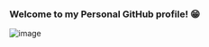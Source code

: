 ### Welcome to my Personal GitHub profile! 😁
![image](https://user-images.githubusercontent.com/93097561/228339826-d1542e71-2987-4bf7-9b98-0be60d73050d.png)

<!--
**hurikzamith/hurikzamith** is a ✨ _special_ ✨ repository because its `README.md` (this file) appears on your GitHub profile.

Here are some ideas to get you started:

- 🔭 I’m currently working on ...
- 🌱 I’m currently learning ...
- 👯 I’m looking to collaborate on ...
- 🤔 I’m looking for help with ...
- 💬 Ask me about ...
- 📫 How to reach me: ...
- 😄 Pronouns: ...
- ⚡ Fun fact: ...
-->
